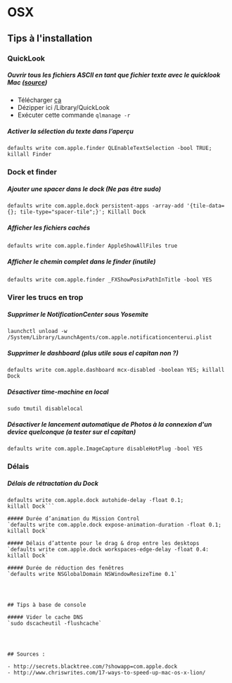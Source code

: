 # OSX


## Tips à l'installation


### QuickLook

##### Ouvrir tous les fichiers ASCII en tant que fichier texte avec le quicklook Mac ([source](https://coderwall.com/p/dlithw/use-osx-finder-quicklook-to-preview-all-plain-text-files))
- Télécharger [ça](https://github.com/whomwah/qlstephen/downloads)
- Dézipper ici /Library/QuickLook
- Exécuter cette commande `qlmanage -r`

##### Activer la sélection du texte dans l’aperçu
`defaults write com.apple.finder QLEnableTextSelection -bool TRUE; killall Finder`


### Dock et finder

##### Ajouter une spacer dans le dock (Ne pas être sudo)
`defaults write com.apple.dock persistent-apps -array-add '{tile-data={}; tile-type="spacer-tile";}'; Killall Dock`

##### Afficher les fichiers cachés
`defaults write com.apple.finder AppleShowAllFiles true`
 
##### Afficher le chemin complet dans le finder (inutile)
`defaults write com.apple.finder _FXShowPosixPathInTitle -bool YES`
 

### Virer les trucs en trop

##### Supprimer le NotificationCenter sous Yosemite
`launchctl unload -w /System/Library/LaunchAgents/com.apple.notificationcenterui.plist`

##### Supprimer le dashboard (plus utile sous el capitan non ?)
`defaults write com.apple.dashboard mcx-disabled -boolean YES; killall Dock`

##### Désactiver time-machine en local
`sudo tmutil disablelocal`

##### Désactiver le lancement automatique de Photos à la connexion d'un device quelconque (a tester sur el capitan)
`defaults write com.apple.ImageCapture disableHotPlug -bool YES`


### Délais

##### Délais de rétractation du Dock 
```defaults write com.apple.dock autohide-time-modifier -float 0.1;
defaults write com.apple.dock autohide-delay -float 0.1;
killall Dock```

##### Durée d’animation du Mission Control
`defaults write com.apple.dock expose-animation-duration -float 0.1; killall Dock`
 
##### Délais d’attente pour le drag & drop entre les desktops
`defaults write com.apple.dock workspaces-edge-delay -float 0.4: killall Dock`
 
##### Durée de réduction des fenêtres
`defaults write NSGlobalDomain NSWindowResizeTime 0.1`
 
 


## Tips à base de console

##### Vider le cache DNS
`sudo dscacheutil -flushcache`




## Sources :
 
- http://secrets.blacktree.com/?showapp=com.apple.dock
- http://www.chriswrites.com/17-ways-to-speed-up-mac-os-x-lion/